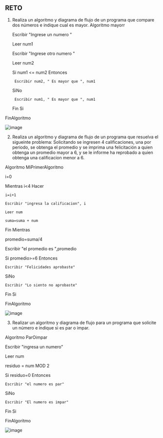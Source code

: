 ## RETO
1. Realiza un algoritmo y diagrama de flujo de un programa que compare dos números e indique cual es mayor.
Algoritmo mayorr

	Escribir "Ingrese un numero "
  
	Leer num1
  
	Escribir "Ingrese otro numero "
  
	Leer num2
  
	Si num1 <= num2 Entonces
  
		Escribir num2, " Es mayor que ", num1
    
	SiNo
  
		Escribir num1, " Es mayor que ", num1
    
	Fin Si
  
FinAlgoritmo

![image](https://user-images.githubusercontent.com/101912013/160969357-f592105d-c718-4e4c-a386-a10860171046.png)

2. Realiza un algoritmo y diagrama de flujo de un programa que resuelva el sigueinte problema: Solicitando se ingresen 4 calificaciones, una por periodo, se obtenga el promedio y se imprima una felicitación a quien obtenga un promedio mayor a 6, y se le informe ha reprobado a quien obtenga una calificacion menor a 6.

Algoritmo MiPrimerAlgoritmo

i=0

Mientras i<4 Hacer

	i=i+1

	Escribir "ingresa la calificacion", i

	Leer num

	suma=suma + num
	
Fin Mientras

promedio=suma/4

Escribir "el promedio es ",promedio


Si promedio>=6 Entonces

	Escribir "Felicidades aprobaste"

SiNo

	Escribir "Lo siento no aprobaste"

Fin Si

FinAlgoritmo

![image](https://user-images.githubusercontent.com/101912013/160970811-c7a66b28-70a5-4799-87b4-2eba3cd18dbc.png)


3. Realizar un algoritmo y diagrama de flujo para un programa que solicite un número e indique si es par o impar.

Algoritmo ParOimpar

Escribir "ingresa un numero"

Leer num

residuo = num MOD 2


Si residuo=0 Entonces
	
	Escribir "el numero es par"
	
SiNo
	
	Escribir "El numero es impar"
	
Fin Si

FinAlgoritmo

![image](https://user-images.githubusercontent.com/101912013/160971076-7124974c-05d7-41ac-a6fb-ba92f3ce48d2.png)
